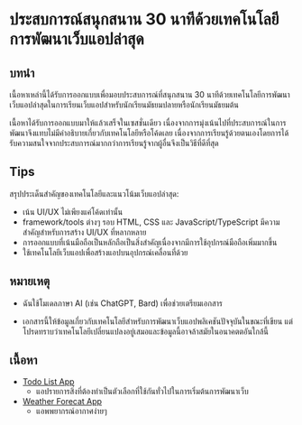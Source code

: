 # ประสบการณ์สนุกสนาน 30 นาทีด้วยเทคโนโลยีการพัฒนาเว็บแอปล่าสุด

## บทนำ

เนื้อหาเหล่านี้ได้รับการออกแบบเพื่อมอบประสบการณ์ที่สนุกสนาน 30 นาทีด้วยเทคโนโลยีการพัฒนาเว็บแอปล่าสุดในการเรียนเว็บแอปสำหรับนักเรียนมัธยมปลายหรือนักเรียนมัธยมต้น

เนื้อหาได้รับการออกแบบมาให้แล้วเสร็จในเซสชั่นเดียว เนื่องจากการมุ่งเน้นไปที่ประสบการณ์ในการพัฒนาจึงแทบไม่มีคำอธิบายเกี่ยวกับเทคโนโลยีหรือโค้ดเลย เนื่องจากการเรียนรู้ด้วยตนเองโดยการได้รับความสนใจจากประสบการณ์มากกว่าการเรียนรู้จากผู้อื่นจึงเป็นวิธีที่ดีที่สุด

## Tips

สรุปประเด็นสำคัญของเทคโนโลยีและแนวโน้มเว็บแอปล่าสุด:

- เน้น UI/UX ไม่เพียงแค่โค้ดเท่านั้น
- framework/tools ต่างๆ รอบ HTML, CSS และ JavaScript/TypeScript มีความสำคัญสำหรับการสร้าง UI/UX ที่หลากหลาย
- การออกแบบที่เน้นมือถือเป็นหลักถือเป็นสิ่งสำคัญเนื่องจากมีการใช้อุปกรณ์มือถือเพิ่มมากขึ้น
- ใช้เทคโนโลยีเว็บแอปเพื่อสร้างแอปบนอุปกรณ์เคลื่อนที่ด้วย

## หมายเหตุ

- ฉันใช้โมเดลภาษา AI (เช่น ChatGPT, Bard) เพื่อช่วยเตรียมเอกสาร

- เอกสารนี้ให้ข้อมูลเกี่ยวกับเทคโนโลยีสำหรับการพัฒนาเว็บแอปพลิเคชันปัจจุบันในขณะที่เขียน แต่โปรดทราบว่าเทคโนโลยีเปลี่ยนแปลงอยู่เสมอและข้อมูลนี้อาจล้าสมัยในอนาคตตอันใกล้นี้

## เนื้อหา

- [Todo List App](1st.md)
  - แอปรายการสิ่งที่ต้องทำเป็นตัวเลือกที่ใช้กันทั่วไปในการเริ่มต้นการพัฒนาเว็บ
- [Weather Forecat App](2nd.md)
  - แอพพยากรณ์อากาศง่ายๆ
